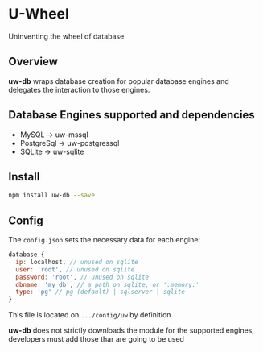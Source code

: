 # U-Wheel
Uninventing the wheel of database


## Overview
**uw-db** wraps database creation for popular database engines and delegates the interaction to those engines.

## Database Engines supported and dependencies
* MySQL -> uw-mssql
* PostgreSql -> uw-postgressql
* SQLite -> uw-sqlite

## Install
```bash
npm install uw-db --save
```

## Config
The ```config.json``` sets the necessary data for each engine:
```javascript
database {
  ip: localhost, // unused on sqlite
  user: 'root', // unused on sqlite
  password: 'root', // unused on sqlite
  dbname: 'my_db', // a path on sqlite, or ':memory:'
  type: 'pg' // pg (default) | sqlserver | sqlite
}
```
This file is located on ```.../config/uw``` by definition

**uw-db** does not strictly downloads the module for the supported engines, developers must add those thar are going to be used